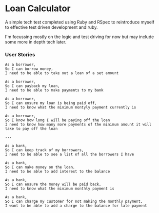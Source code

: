 # Loan Calculator

A simple tech test completed using Ruby and RSpec to reintroduce myself to effective test driven development and ruby.

I'm focussing mostly on the logic and test driving for now but may include some more in depth tech later.


### User Stories

```
As a borrower,
So I can borrow money,
I need to be able to take out a loan of a set amount

As a borrower,
So I can payback my loan,
I need to be able to make payments to my bank

As a borrower,
So I can ensure my loan is being paid off,
I need to know what the minimum montyly payment currently is

As a borrower,
So I know how long I will be paying off the loan
I need to know how many more payments of the minimum amount it will take to pay off the loan

---

As a bank,
So I can keep track of my borrowers,
I need to be able to see a list of all the borrowers I have

As a bank,
So I can make money on the loan,
I need to be able to add interest to the balance

As a bank,
So I can ensure the money will be paid back,
I need to know what the minimum monthly payment is

As a bank,
So I can charge my customer for not making the monthly payment,
I want to be able to add a charge to the balance for late payment

```